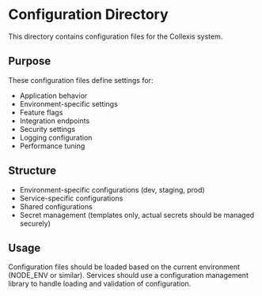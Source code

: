 # Configuration Directory

This directory contains configuration files for the Collexis system.

## Purpose

These configuration files define settings for:
- Application behavior
- Environment-specific settings
- Feature flags
- Integration endpoints
- Security settings
- Logging configuration
- Performance tuning

## Structure

- Environment-specific configurations (dev, staging, prod)
- Service-specific configurations
- Shared configurations
- Secret management (templates only, actual secrets should be managed securely)

## Usage

Configuration files should be loaded based on the current environment (NODE_ENV or similar).
Services should use a configuration management library to handle loading and validation of configuration.